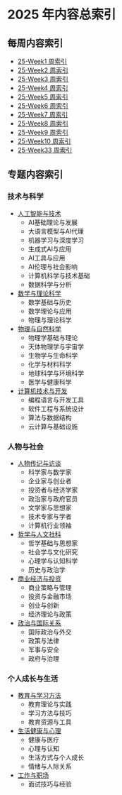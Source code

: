# 2025 年内容总索引

## 每周内容索引

- [25-Week1 周索引](25-Week1/_Weekly_Index.md)
- [25-Week2 周索引](25-Week2/_Weekly_Index.md)
- [25-Week3 周索引](25-Week3/_Weekly_Index.md)
- [25-Week4 周索引](25-Week4/_Weekly_Index.md)
- [25-Week5 周索引](25-Week5/_Weekly_Index.md)
- [25-Week6 周索引](25-Week6/_Weekly_Index.md)
- [25-Week7 周索引](25-Week7/_Weekly_Index.md)
- [25-Week8 周索引](25-Week8/_Weekly_Index.md)
- [25-Week9 周索引](25-Week9/_Weekly_Index.md)
- [25-Week10 周索引](25-Week10/_Weekly_Index.md)
- [25-Week33 周索引](25-Week33/_Weekly_Index.md)

## 专题内容索引

### 技术与科学
- [人工智能与技术](专题索引/人工智能与技术.md)
  - AI基础理论与发展
  - 大语言模型与AI代理
  - 机器学习与深度学习
  - 生成式AI与应用
  - AI工具与应用
  - AI伦理与社会影响
  - 计算机科学与技术基础
  - 数据科学与分析
- [数学与理论科学](专题索引/数学与理论科学.md)
  - 数学基础与历史
  - 数学理论与应用
  - 物理与理论科学
- [物理与自然科学](专题索引/物理与自然科学.md)
  - 物理学基础与理论
  - 天体物理学与宇宙学
  - 生物学与生命科学
  - 化学与材料科学
  - 地球科学与环境科学
  - 医学与健康科学
- [计算机技术与开发](专题索引/计算机技术与开发.md)
  - 编程语言与开发工具
  - 软件工程与系统设计
  - 算法与数据结构
  - 云计算与基础设施

### 人物与社会
- [人物传记与访谈](专题索引/人物传记与访谈.md)
  - 科学家与数学家
  - 企业家与创业者
  - 投资者与经济学家
  - 政治家与政府官员
  - 文学家与思想家
  - 技术专家与学者
  - 计算机行业领袖
- [哲学与人文社科](专题索引/哲学与人文社科.md)
  - 哲学基础与思想家
  - 社会学与文化研究
  - 心理学与认知科学
  - 历史与政治学
- [商业经济与投资](专题索引/商业经济与投资.md)
  - 商业策略与管理
  - 投资与金融市场
  - 创业与创新
  - 经济理论与政策
- [政治与国际关系](专题索引/政治与国际关系.md)
  - 国际政治与外交
  - 政策与法律
  - 军事与安全
  - 政府与治理

### 个人成长与生活
- [教育与学习方法](专题索引/教育与学习方法.md)
  - 教育理论与实践
  - 学习方法与技巧
  - 教育资源与工具
- [生活健康与心理](专题索引/生活健康与心理.md)
  - 健康与医疗
  - 心理与认知
  - 生活方式与个人成长
  - 情绪与人际关系
- [工作与职场](专题索引/工作与职场.md)
  - 面试技巧与经验

